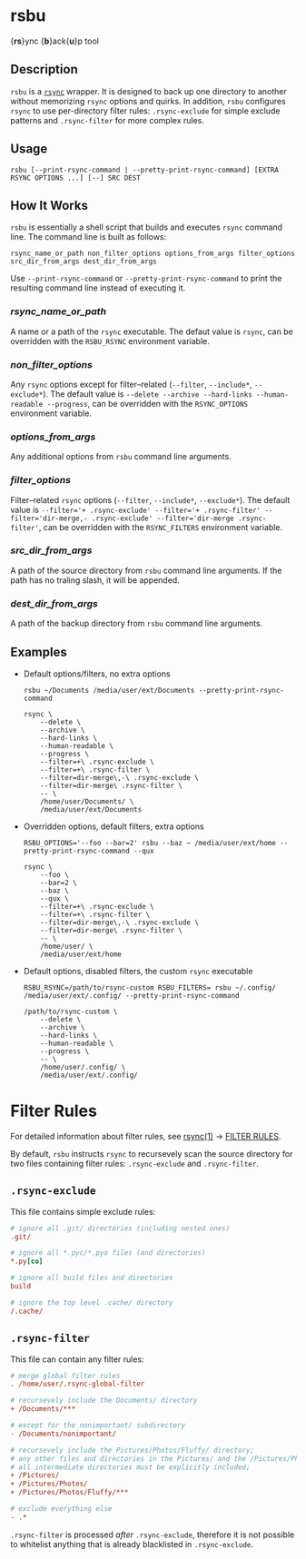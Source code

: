 # rsbu

{**rs**}ync {**b**}ack{**u**}p tool

## Description

`rsbu` is a [`rsync`][rsync-website] wrapper. It is designed to back up one directory to another without memorizing `rsync` options and quirks. In addition, `rsbu` configures `rsync` to use per-directory filter rules: `.rsync-exclude` for simple exclude patterns and `.rsync-filter` for more complex rules.

## Usage

```shell
rsbu [--print-rsync-command | --pretty-print-rsync-command] [EXTRA RSYNC OPTIONS ...] [--] SRC DEST
```

## How It Works

`rsbu` is essentially a shell script that builds and executes `rsync` command line. The command line is built as follows:

```
rsync_name_or_path non_filter_options options_from_args filter_options src_dir_from_args dest_dir_from_args
```

Use `--print-rsync-command` or `--pretty-print-rsync-command` to print the resulting command line instead of executing it.

### _rsync_name_or_path_

A name or a path of the `rsync` executable. The defaut value is `rsync`, can be overridden with the `RSBU_RSYNC` environment variable.

### _non_filter_options_

Any `rsync` options except for filter–related (`--filter`, `--include*`, `--exclude*`). The default value is `--delete --archive --hard-links --human-readable --progress`, can be overridden with the `RSYNC_OPTIONS` environment variable.

### _options_from_args_

Any additional options from `rsbu` command line arguments.

### _filter_options_

Filter–related `rsync` options (`--filter`, `--include*`, `--exclude*`). The default value is `--filter='+ .rsync-exclude' --filter='+ .rsync-filter' --filter='dir-merge,- .rsync-exclude' --filter='dir-merge .rsync-filter'`, can be overridden with the `RSYNC_FILTERS` environment variable.

### _src_dir_from_args_

A path of the source directory from `rsbu` command line arguments. If the path has no traling slash, it will be appended.

### _dest_dir_from_args_

A path of the backup directory from `rsbu` command line arguments.

## Examples

* Default options/filters, no extra options

  ```shell
  rsbu ~/Documents /media/user/ext/Documents --pretty-print-rsync-command
  ```

  ```shell
  rsync \
      --delete \
      --archive \
      --hard-links \
      --human-readable \
      --progress \
      --filter=+\ .rsync-exclude \
      --filter=+\ .rsync-filter \
      --filter=dir-merge\,-\ .rsync-exclude \
      --filter=dir-merge\ .rsync-filter \
      -- \
      /home/user/Documents/ \
      /media/user/ext/Documents
  ```

* Overridden options, default filters, extra options

  ```shell
  RSBU_OPTIONS='--foo --bar=2' rsbu --baz ~ /media/user/ext/home --pretty-print-rsync-command --qux
  ```

  ```shell
  rsync \
      --foo \
      --bar=2 \
      --baz \
      --qux \
      --filter=+\ .rsync-exclude \
      --filter=+\ .rsync-filter \
      --filter=dir-merge\,-\ .rsync-exclude \
      --filter=dir-merge\ .rsync-filter \
      -- \
      /home/user/ \
      /media/user/ext/home
  ```

* Default options, disabled filters, the custom `rsync` executable

  ```shell
  RSBU_RSYNC=/path/to/rsync-custom RSBU_FILTERS= rsbu ~/.config/ /media/user/ext/.config/ --pretty-print-rsync-command
  ```

  ```shell
  /path/to/rsync-custom \
      --delete \
      --archive \
      --hard-links \
      --human-readable \
      --progress \
      -- \
      /home/user/.config/ \
      /media/user/ext/.config/
  ```

# Filter Rules

For detailed information about filter rules, see [rsync(1)][rsync-man] → [FILTER RULES][rsync-man-filter-rules].

By default, `rsbu` instructs `rsync` to recursevely scan the source directory for two files containing filter rules: `.rsync-exclude` and `.rsync-filter`.

## `.rsync-exclude`

This file contains simple exclude rules:

```ini
# ignore all .git/ directories (including nested ones)
.git/

# ignore all *.pyc/*.pyo files (and directories)
*.py[co]

# ignore all build files and directories
build

# ignore the top level .cache/ directory
/.cache/
```

## `.rsync-filter`

This file can contain any filter rules:

```ini
# merge global filter rules
. /home/user/.rsync-global-filter

# recursevely include the Documents/ directory
+ /Documents/***

# except for the nonimportant/ subdirectory
- /Documents/nonimportant/

# recursevely include the Pictures/Photos/Fluffy/ directory;
# any other files and directories in the Pictures/ and the /Pictures/Photos/ directories won't be included;
# all intermediate directories must be explicitly included;
+ /Pictures/
+ /Pictures/Photos/
+ /Pictures/Photos/Fluffy/***

# exclude everything else
- .*
```

`.rsync-filter` is processed _after_ `.rsync-exclude`, therefore it is not possible to whitelist anything that is already blacklisted in `.rsync-exclude`.


[rsync-website]: https://rsync.samba.org/
[rsync-man]: https://download.samba.org/pub/rsync/rsync.1
[rsync-man-filter-rules]: https://download.samba.org/pub/rsync/rsync.1#FILTER_RULES
